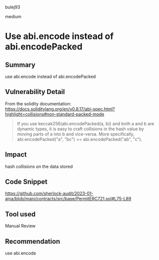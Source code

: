 bulej93

medium

# Use abi.encode instead of abi.encodePacked

## Summary
use abi.encode instead of abi.encodePacked
## Vulnerability Detail
From the solidity documentation:
https://docs.soliditylang.org/en/v0.8.17/abi-spec.html?highlight=collisions#non-standard-packed-mode
> If you use keccak256(abi.encodePacked(a, b)) and both a and b are dynamic types, it is easy to craft collisions in the hash value by moving parts of a into b and vice-versa. More specifically, abi.encodePacked("a", "bc") == abi.encodePacked("ab", "c").
## Impact
hash collisions on the data stored
## Code Snippet
https://github.com/sherlock-audit/2023-01-ajna/blob/main/contracts/src/base/PermitERC721.sol#L75-L89
## Tool used

Manual Review

## Recommendation
use abi.encode